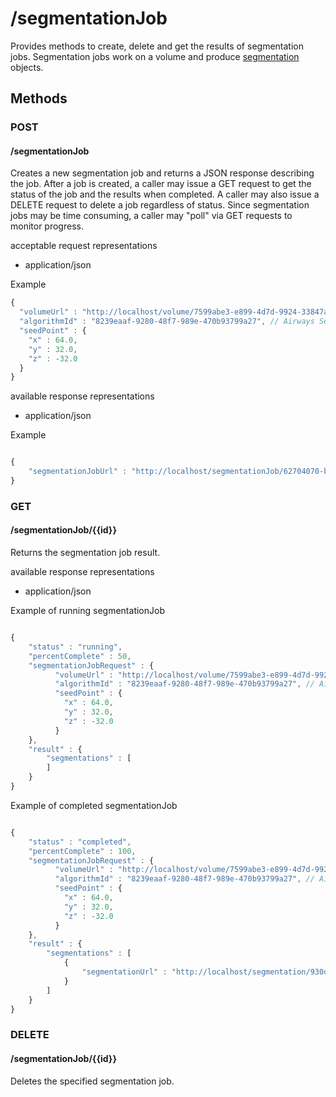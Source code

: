 # /segmentationJob

Provides methods to create, delete and get the results of segmentation jobs.  Segmentation jobs work on a volume
and produce [segmentation](segmentation.md) objects.

## Methods

### POST
#### /segmentationJob

Creates a new segmentation job and returns a JSON response describing the job.  After a job
is created, a caller may issue a GET request to get the status of the job and the results when completed.  A
caller may also issue a DELETE request to delete a job regardless of status.  Since segmentation jobs may
be time consuming, a caller may "poll" via GET requests to monitor progress.

acceptable request representations

* application/json

Example

```javascript
{
  "volumeUrl" : "http://localhost/volume/7599abe3-e899-4d7d-9924-33847a959368",
  "algorithmId" : "8239eaaf-9280-48f7-989e-470b93799a27", // Airways Segmentation
  "seedPoint" : {
    "x" : 64.0,
    "y" : 32.0,
    "z" : -32.0
  }
}


```

available response representations

* application/json

Example

```javascript

{
    "segmentationJobUrl" : "http://localhost/segmentationJob/62704070-b8ff-4173-a9af-a9b08a5b1193"
}

```

### GET
#### /segmentationJob/{{id}}

Returns the segmentation job result.

available response representations

* application/json

Example of running segmentationJob

```javascript

{
    "status" : "running",
    "percentComplete" : 50,
    "segmentationJobRequest" : {
          "volumeUrl" : "http://localhost/volume/7599abe3-e899-4d7d-9924-33847a959368",
          "algorithmId" : "8239eaaf-9280-48f7-989e-470b93799a27", // Airways Segmentation
          "seedPoint" : {
            "x" : 64.0,
            "y" : 32.0,
            "z" : -32.0
          }
    },
    "result" : {
        "segmentations" : [
        ]
    }
}

```

Example of completed segmentationJob


```javascript

{
    "status" : "completed",
    "percentComplete" : 100,
    "segmentationJobRequest" : {
          "volumeUrl" : "http://localhost/volume/7599abe3-e899-4d7d-9924-33847a959368",
          "algorithmId" : "8239eaaf-9280-48f7-989e-470b93799a27", // Airways Segmentation
          "seedPoint" : {
            "x" : 64.0,
            "y" : 32.0,
            "z" : -32.0
          }
    },
    "result" : {
        "segmentations" : [
            {
                "segmentationUrl" : "http://localhost/segmentation/930d8999-4ba4-43f5-b667-0c90183a2c02"
            }
        ]
    }
}

```

### DELETE
#### /segmentationJob/{{id}}

Deletes the specified segmentation job.
